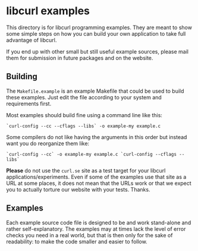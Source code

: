 <!--
Copyright (C) Daniel Stenberg, <daniel@haxx.se>, et al.

SPDX-License-Identifier: curl
-->

# libcurl examples

This directory is for libcurl programming examples. They are meant to show
some simple steps on how you can build your own application to take full
advantage of libcurl.

If you end up with other small but still useful example sources, please mail
them for submission in future packages and on the website.

## Building

The `Makefile.example` is an example Makefile that could be used to build
these examples. Just edit the file according to your system and requirements
first.

Most examples should build fine using a command line like this:

    `curl-config --cc --cflags --libs` -o example-my example.c

Some compilers do not like having the arguments in this order but instead
want you do reorganize them like:

    `curl-config --cc` -o example-my example.c `curl-config --cflags --libs`

**Please** do not use the `curl.se` site as a test target for your libcurl
applications/experiments. Even if some of the examples use that site as a URL
at some places, it does not mean that the URLs work or that we expect you to
actually torture our website with your tests. Thanks.

## Examples

Each example source code file is designed to be and work stand-alone and
rather self-explanatory. The examples may at times lack the level of error
checks you need in a real world, but that is then only for the sake of
readability: to make the code smaller and easier to follow.
